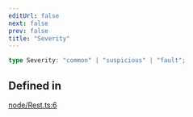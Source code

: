 ```yaml
---
editUrl: false
next: false
prev: false
title: "Severity"
---
```


```ts
type Severity: "common" | "suspicious" | "fault";
```

## Defined in

[node/Rest.ts:6](https://github.com/shipgirlproject/shoukaku/blob/428f92c432a1875d1770e54c312147a1f47a448d/src/node/Rest.ts#L6)
